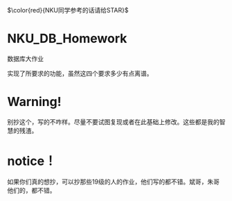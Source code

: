 $\color{red}{NKU同学参考的话请给STAR}$
# NKU_DB_Homework
数据库大作业

实现了所要求的功能，虽然这四个要求多少有点离谱。

# Warning!
别抄这个，写的不咋样。尽量不要试图复现或者在此基础上修改。这些都是我的智慧的残渣。

# notice！
如果你们真的想抄，可以抄那些19级的人的作业，他们写的都不错。斌哥，朱哥他们的，都不错。
